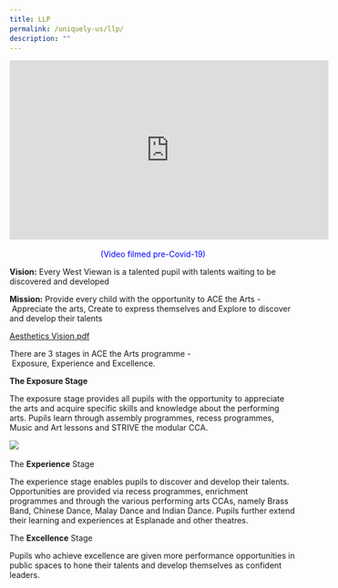 ```yaml
---
title: LLP
permalink: /uniquely-us/llp/
description: ""
---
```

<iframe width="560" height="315" src="https://www.youtube.com/embed/XCbcwgau62I" title="YouTube video player" frameborder="0" allow="accelerometer; autoplay; clipboard-write; encrypted-media; gyroscope; picture-in-picture" allowfullscreen></iframe>

<p style="color:blue" align="center">(Video filmed pre-Covid-19)</p>

**Vision:** Every West Viewan is a talented pupil with talents waiting to be discovered and developed

  

**Mission:** Provide every child with the opportunity to ACE the Arts - Appreciate the arts, Create to express themselves and Explore to discover and develop their talents

[Aesthetics Vision.pdf](/files/Aesthetics%20Vision.pdf)
  

There are 3 stages in ACE the Arts programme - Exposure, Experience and Excellence.

  

  

**The Exposure Stage**

  

The exposure stage provides all pupils with the opportunity to appreciate the arts and acquire specific skills and knowledge about the performing arts. Pupils learn through assembly programmes, recess programmes, Music and Art lessons and STRIVE the modular CCA.

<img src="![](/images/LLP-Experience-Excellence.png)"  
style="width:40%">

The **Experience** Stage

  

The experience stage enables pupils to discover and develop their talents. Opportunities are provided via recess programmes, enrichment programmes and through the various performing arts CCAs, namely Brass Band, Chinese Dance, Malay Dance and Indian Dance. Pupils further extend their learning and experiences at Esplanade and other theatres.

  

  

The **Excellence** Stage

  

Pupils who achieve excellence are given more performance opportunities in public spaces to hone their talents and develop themselves as confident leaders.